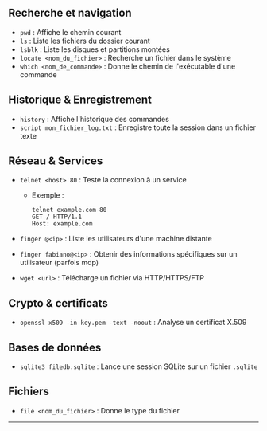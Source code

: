 ## Recherche et navigation
- `pwd` : Affiche le chemin courant
- `ls` : Liste les fichiers du dossier courant
- `lsblk` : Liste les disques et partitions montées
- `locate <nom_du_fichier>` : Recherche un fichier dans le système
- `which <nom_de_commande>` : Donne le chemin de l'exécutable d'une commande

## Historique & Enregistrement
- `history` : Affiche l'historique des commandes
- `script mon_fichier_log.txt` : Enregistre toute la session dans un fichier texte

## Réseau & Services
- `telnet <host> 80` : Teste la connexion à un service
  - Exemple :
    ```
    telnet example.com 80
    GET / HTTP/1.1
    Host: example.com
    ```

- `finger @<ip>` : Liste les utilisateurs d'une machine distante
- `finger fabiano@<ip>` : Obtenir des informations spécifiques sur un utilisateur (parfois mdp)
- `wget <url>` : Télécharge un fichier via HTTP/HTTPS/FTP

## Crypto & certificats
- `openssl x509 -in key.pem -text -noout` : Analyse un certificat X.509

## Bases de données
- `sqlite3 filedb.sqlite` : Lance une session SQLite sur un fichier `.sqlite`

## Fichiers
- `file <nom_du_fichier>` : Donne le type du fichier



---